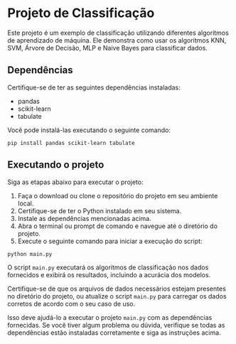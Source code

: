 # Projeto de Classificação

Este projeto é um exemplo de classificação utilizando diferentes algoritmos de aprendizado de máquina. Ele demonstra como usar os algoritmos KNN, SVM, Árvore de Decisão, MLP e Naive Bayes para classificar dados.

## Dependências

Certifique-se de ter as seguintes dependências instaladas:

- pandas
- scikit-learn
- tabulate

Você pode instalá-las executando o seguinte comando:
```
pip install pandas scikit-learn tabulate
```

## Executando o projeto

Siga as etapas abaixo para executar o projeto:

1. Faça o download ou clone o repositório do projeto em seu ambiente local.
2. Certifique-se de ter o Python instalado em seu sistema.
3. Instale as dependências mencionadas acima.
4. Abra o terminal ou prompt de comando e navegue até o diretório do projeto.
5. Execute o seguinte comando para iniciar a execução do script:
```
python main.py
```

O script `main.py` executará os algoritmos de classificação nos dados fornecidos e exibirá os resultados, incluindo a acurácia dos modelos.

Certifique-se de que os arquivos de dados necessários estejam presentes no diretório do projeto, ou atualize o script `main.py` para carregar os dados corretos de acordo com o seu caso de uso.

Isso deve ajudá-lo a executar o projeto `main.py` com as dependências fornecidas. Se você tiver algum problema ou dúvida, verifique se todas as dependências estão instaladas corretamente e siga as instruções acima.

